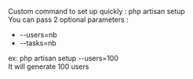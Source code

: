 Custom command to set up quickly : php artisan setup<br>
You can pass 2 optional parameters :
  - --users=nb
  - --tasks=nb

ex: php artisan setup --users=100<br>
It will generate 100 users

